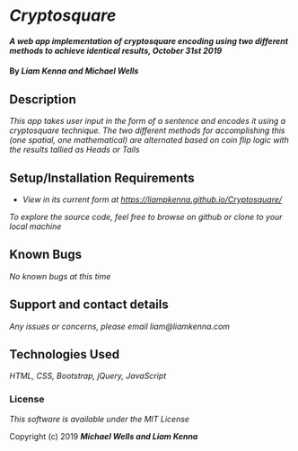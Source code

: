 # _Cryptosquare_

#### _A web app implementation of cryptosquare encoding using two different methods to achieve identical results, October 31st 2019_

#### By _**Liam Kenna and Michael Wells**_

## Description

_This app takes user input in the form of a sentence and encodes it using a cryptosquare technique. The two different methods for accomplishing this (one spatial, one mathematical) are alternated based on coin flip logic with the results tallied as Heads or Tails_

## Setup/Installation Requirements

* _View in its current form at https://liampkenna.github.io/Cryptosquare/_

_To explore the source code, feel free to browse on github or clone to your local machine_

## Known Bugs

_No known bugs at this time_

## Support and contact details

_Any issues or concerns, please email liam@liamkenna.com_

## Technologies Used

_HTML, CSS, Bootstrap, jQuery, JavaScript_

### License

*This software is available under the MIT License*

Copyright (c) 2019 **_Michael Wells and Liam Kenna_**
